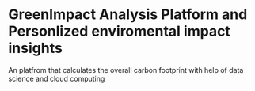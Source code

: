 # GreenImpact Analysis Platform and Personlized enviromental impact insights
 An platfrom that calculates the overall carbon footprint with help of data science and cloud computing
